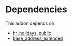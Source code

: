 # Dependencies

This addon depends on:

- [hr_holidays_public](https://github.com/bringout/oca-technical)
- [base_address_extended](https://github.com/bringout/oca-ocb-core)

